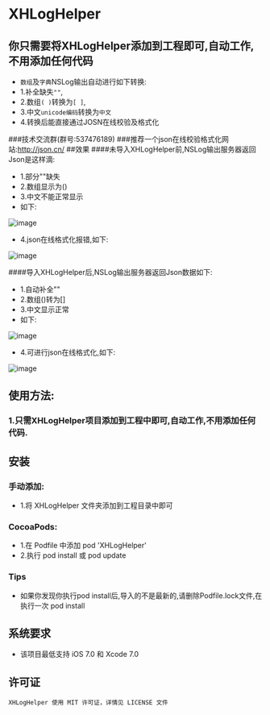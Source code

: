 # XHLogHelper
## 你只需要将XHLogHelper添加到工程即可,自动工作,不用添加任何代码
* `数组`及`字典`NSLog输出自动进行如下转换:<br>
* 1.补全缺失`""`,
* 2.数组`( )`转换为`[ ]`,
* 3.中文`unicode编码`转换为`中文`
* 4.转换后能直接通过JOSN在线校验及格式化

###技术交流群(群号:537476189)
###推荐一个json在线校验格式化网站:http://json.cn/
##效果
####未导入XHLogHelper前,NSLog输出服务器返回Json是这样滴:
*    1.部分""缺失
*    2.数组显示为() 
*    3.中文不能正常显示
*	 如下:

![image](http://d3.freep.cn/3tb_160723145837gsc9569478.png)

*    4.json在线格式化报错,如下:<br>

![image](http://d2.freep.cn/3tb_160725151820jt70569478.png)

####导入XHLogHelper后,NSLog输出服务器返回Json数据如下:
*    1.自动补全"" 
*    2.数组()转为[] 
*    3.中文显示正常
*    如下:

![image](http://d3.freep.cn/3tb_1607231458376bo0569478.png)

*    4.可进行json在线格式化,如下:<br>

![image](http://d3.freep.cn/3tb_160725151819bwdr569478.png)

## 使用方法:
### 1.只需XHLogHelper项目添加到工程中即可,自动工作,不用添加任何代码.

##  安装
### 手动添加:<br>
*   1.将 XHLogHelper 文件夹添加到工程目录中即可<br>

### CocoaPods:<br>
*   1.在 Podfile 中添加 pod 'XHLogHelper'<br>
*   2.执行 pod install 或 pod update<br>

### Tips
*	如果你发现你执行pod install后,导入的不是最新的,请删除Podfile.lock文件,在执行一次 pod install

##  系统要求
*   该项目最低支持 iOS 7.0 和 Xcode 7.0

##  许可证
    XHLogHelper 使用 MIT 许可证，详情见 LICENSE 文件